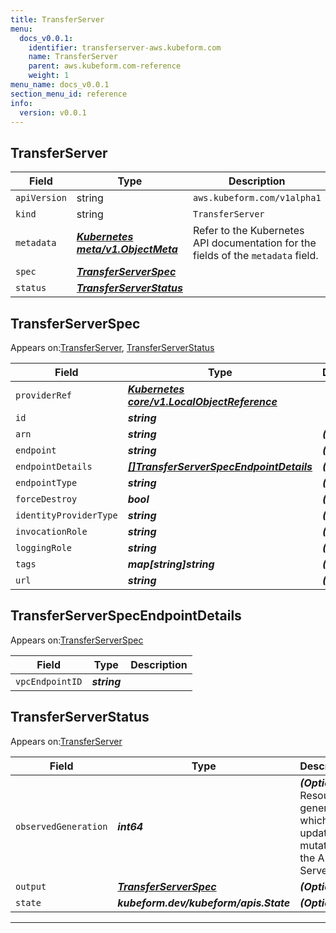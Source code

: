 ```yaml
---
title: TransferServer
menu:
  docs_v0.0.1:
    identifier: transferserver-aws.kubeform.com
    name: TransferServer
    parent: aws.kubeform.com-reference
    weight: 1
menu_name: docs_v0.0.1
section_menu_id: reference
info:
  version: v0.0.1
---
```


## TransferServer
| Field | Type | Description |
| ------ | ----- | ----------- |
| `apiVersion` | string | `aws.kubeform.com/v1alpha1` |
|    `kind` | string | `TransferServer` |
| `metadata` | ***[Kubernetes meta/v1.ObjectMeta](https://kubernetes.io/docs/reference/generated/kubernetes-api/v1.13/#objectmeta-v1-meta)***|Refer to the Kubernetes API documentation for the fields of the `metadata` field.|
| `spec` | ***[TransferServerSpec](#transferserverspec)***||
| `status` | ***[TransferServerStatus](#transferserverstatus)***||
## TransferServerSpec

Appears on:[TransferServer](#transferserver), [TransferServerStatus](#transferserverstatus)

| Field | Type | Description |
| ------ | ----- | ----------- |
| `providerRef` | ***[Kubernetes core/v1.LocalObjectReference](https://kubernetes.io/docs/reference/generated/kubernetes-api/v1.13/#localobjectreference-v1-core)***||
| `id` | ***string***||
| `arn` | ***string***| ***(Optional)*** |
| `endpoint` | ***string***| ***(Optional)*** |
| `endpointDetails` | ***[[]TransferServerSpecEndpointDetails](#transferserverspecendpointdetails)***| ***(Optional)*** |
| `endpointType` | ***string***| ***(Optional)*** |
| `forceDestroy` | ***bool***| ***(Optional)*** |
| `identityProviderType` | ***string***| ***(Optional)*** |
| `invocationRole` | ***string***| ***(Optional)*** |
| `loggingRole` | ***string***| ***(Optional)*** |
| `tags` | ***map[string]string***| ***(Optional)*** |
| `url` | ***string***| ***(Optional)*** |
## TransferServerSpecEndpointDetails

Appears on:[TransferServerSpec](#transferserverspec)

| Field | Type | Description |
| ------ | ----- | ----------- |
| `vpcEndpointID` | ***string***||
## TransferServerStatus

Appears on:[TransferServer](#transferserver)

| Field | Type | Description |
| ------ | ----- | ----------- |
| `observedGeneration` | ***int64***| ***(Optional)*** Resource generation, which is updated on mutation by the API Server.|
| `output` | ***[TransferServerSpec](#transferserverspec)***| ***(Optional)*** |
| `state` | ***kubeform.dev/kubeform/apis.State***| ***(Optional)*** |
---

